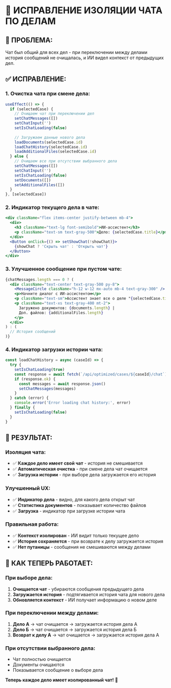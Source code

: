 # 🔧 ИСПРАВЛЕНИЕ ИЗОЛЯЦИИ ЧАТА ПО ДЕЛАМ

## 🐛 **ПРОБЛЕМА:**
Чат был общий для всех дел - при переключении между делами история сообщений не очищалась, и ИИ видел контекст от предыдущих дел.

## ✅ **ИСПРАВЛЕНИЕ:**

### **1. Очистка чата при смене дела:**
```javascript
useEffect(() => {
  if (selectedCase) {
    // Очищаем чат при переключении дел
    setChatMessages([])
    setChatInput('')
    setIsChatLoading(false)
    
    // Загружаем данные нового дела
    loadDocuments(selectedCase.id)
    loadChatHistory(selectedCase.id)
    loadAdditionalFiles(selectedCase.id)
  } else {
    // Очищаем все при отсутствии выбранного дела
    setChatMessages([])
    setChatInput('')
    setIsChatLoading(false)
    setDocuments([])
    setAdditionalFiles([])
  }
}, [selectedCase])
```

### **2. Индикатор текущего дела в чате:**
```jsx
<div className="flex items-center justify-between mb-4">
  <div>
    <h3 className="text-lg font-semibold">ИИ-ассистент</h3>
    <p className="text-sm text-gray-500">Дело: {selectedCase.title}</p>
  </div>
  <Button onClick={() => setShowChat(!showChat)}>
    {showChat ? 'Скрыть чат' : 'Открыть чат'}
  </Button>
</div>
```

### **3. Улучшенное сообщение при пустом чате:**
```jsx
{chatMessages.length === 0 ? (
  <div className="text-center text-gray-500 py-8">
    <MessageCircle className="h-12 w-12 mx-auto mb-4 text-gray-300" />
    <p>Начните диалог с ИИ-ассистентом</p>
    <p className="text-sm">Ассистент знает все о деле "{selectedCase.title}" и его документах</p>
    <p className="text-xs text-gray-400 mt-2">
      Загружено документов: {documents.length} | 
      Доп. файлов: {additionalFiles.length}
    </p>
  </div>
) : (
  // История сообщений
)}
```

### **4. Индикатор загрузки истории чата:**
```javascript
const loadChatHistory = async (caseId) => {
  try {
    setIsChatLoading(true)
    const response = await fetch(`/api/optimized/cases/${caseId}/chat`)
    if (response.ok) {
      const messages = await response.json()
      setChatMessages(messages)
    }
  } catch (error) {
    console.error('Error loading chat history:', error)
  } finally {
    setIsChatLoading(false)
  }
}
```

## 🎯 **РЕЗУЛЬТАТ:**

### **Изоляция чата:**
- ✅ **Каждое дело имеет свой чат** - история не смешивается
- ✅ **Автоматическая очистка** - при смене дела чат очищается
- ✅ **Загрузка истории** - при выборе дела загружается его история

### **Улучшенный UX:**
- ✅ **Индикатор дела** - видно, для какого дела открыт чат
- ✅ **Статистика документов** - показывает количество файлов
- ✅ **Загрузка** - индикатор при загрузке истории чата

### **Правильная работа:**
- ✅ **Контекст изолирован** - ИИ видит только текущее дело
- ✅ **История сохраняется** - при возврате к делу загружается история
- ✅ **Нет путаницы** - сообщения не смешиваются между делами

## 🔄 **КАК ТЕПЕРЬ РАБОТАЕТ:**

### **При выборе дела:**
1. **Очищается чат** - убираются сообщения предыдущего дела
2. **Загружается история** - подтягивается история чата для нового дела
3. **Обновляется контекст** - ИИ получает информацию о новом деле

### **При переключении между делами:**
1. **Дело А** → чат очищается → загружается история дела А
2. **Дело Б** → чат очищается → загружается история дела Б
3. **Возврат к делу А** → чат очищается → загружается история дела А

### **При отсутствии выбранного дела:**
- Чат полностью очищается
- Документы очищаются
- Показывается сообщение о выборе дела

**Теперь каждое дело имеет изолированный чат!** 🎉
